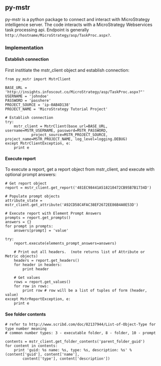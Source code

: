 ## py-mstr

py-mstr is a python package to connect and interact with MicroStrategy intelligence server. The code interacts with a MicroStrategy Webservices task processing api. Endpoint is generally `http://hostname/MicroStrategy/asp/TaskProc.aspx?`.


### Implementation 

#### Establish connection

First institiate the mstr_client object and establish connection:

    from py_mstr import MstrClient
   
    BASE_URL = 'http://insights.infoscout.co/MicroStrategy/asp/TaskProc.aspx?"'
    USERNAME = 'johndoe'
    PASSWORD = 'passhere'
    PROJECT_SOURCE = 'ip-0AB4D138'
    PROJECT_NAME = 'MicroStrategy Tutorial Project'
   
    # Establish connection
    try:
        mstr_client = MstrClient(base_url=BASE_URL, username=MSTR_USERNAME, password=MSTR_PASSWORD,
                project_source=MSTR_PROJECT_SOURCE, project_name=MSTR_PROJECT_NAME, log_level=logging.DEBUG)
    except MstrClientException, e:
        print e 
   

#### Execute report

To execute a report, get a report object from mstr_client, and execute with optional prompt answers:
    
    # Get report object 
    report = mstr_client.get_report('481EC98441A518210472CB95B7B1734D')
    
    # Populate prompt objects
    attribute_state = mstr_client.get_attribute('A92CD58C4FAC38EF2672EE86B4A0E53D')
    
    # Execute report with Element Prompt Answers
    prompts = report.get_prompts()
    answers = {}
    for prompt in prompts:
        answers[prompt] = 'value'
    
    try:
        report.execute(elements_prompt_answers=answers)
        
        # Print out all headers.  (note returns list of Attribute or Metric objects)
        headers = report.get_headers()
        for header in headers:
            print header
        
        # Get values
        rows = report.get_values() 
        for row in rows:
            print row # row will be a list of tuples of form (header, value)
    except MstrReportException, e:
        print e
    
    
#### See folder contents

    # refer to http://www.scribd.com/doc/82137944/List-of-Object-Type for type number meaning
    # common number types: 3 - executable folder, 8 - folder, 10 - prompt
    
    contents = mstr_client.get_folder_contents('parent_folder_guid')
    for content in contents:
        print 'guid: %s name: %s, type: %s, description: %s' % (content['guid'], content['name'],
            content['type'], content['description'])
        
        
